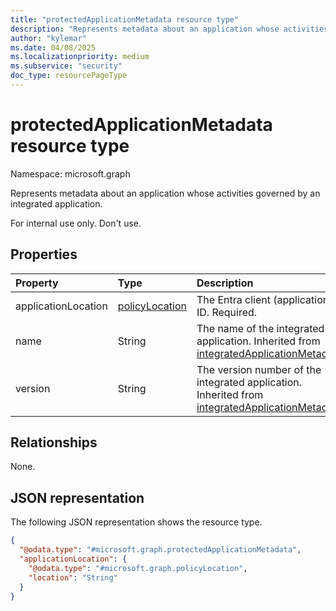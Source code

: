 ```yaml
---
title: "protectedApplicationMetadata resource type"
description: "Represents metadata about an application whose activities are being governed by an integrated application."
author: "kylemar"
ms.date: 04/08/2025
ms.localizationpriority: medium
ms.subservice: "security"
doc_type: resourcePageType
---
```


# protectedApplicationMetadata resource type

Namespace: microsoft.graph

Represents metadata about an application whose activities governed by an integrated application.

For internal use only. Don't use.

## Properties

| Property      | Type   | Description                                                      |
| :------------ | :----- | :--------------------------------------------------------------- |
| applicationLocation | [policyLocation](../resources/policylocation.md) |The Entra client (application) ID. Required.|
| name     | String | The name of the integrated application. Inherited from [integratedApplicationMetadata](./integratedapplicationmetadata.md).       |
| version  | String | The version number of the integrated application. Inherited from [integratedApplicationMetadata](./integratedapplicationmetadata.md). |

## Relationships

None.

## JSON representation

The following JSON representation shows the resource type.
<!-- {
  "blockType": "resource",
  "@odata.type": "microsoft.graph.protectedApplicationMetadata",
  "openType": false
}-->
``` json
{
  "@odata.type": "#microsoft.graph.protectedApplicationMetadata",
  "applicationLocation": {
    "@odata.type": "#microsoft.graph.policyLocation",
    "location": "String"
  }
}
```
